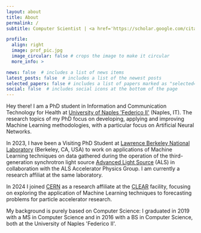 ```yaml
---
layout: about
title: About
permalink: /
subtitle: Computer Scientist | <a href='https://scholar.google.com/citations?user=I3u01esAAAAJ&hl=it'>ML Researcher</a>

profile:
  align: right
  image: prof_pic.jpg
  image_circular: false # crops the image to make it circular
  more_info: >

news: false  # includes a list of news items
latest_posts: false  # includes a list of the newest posts
selected_papers: false # includes a list of papers marked as "selected={true}"
social: false  # includes social icons at the bottom of the page
---
```


Hey there! 
I am a PhD student in Information and Communication Technology for Health at <a href='https://www.unina.it/'>University of Naples 'Federico II'</a> (Naples, IT). The research topics of my PhD focus on developing, applying and improving Machine Learning methodologies, with a particular focus on Artificial Neural Networks.

In 2023, I have been a Visiting PhD Student at <a href='https://www.lbl.gov/'>Lawrence Berkeley National Laboratory</a> (Berkeley, CA, USA) to work on applications of Machine Learning techniques on data gathered during the operation of the third-generation synchrotron light source <a href='https://als.lbl.gov/'>Advanced Light Source</a> (ALS) in collaboration with the ALS Accelerator Physics Group. I am currently a research affiliat at the same laboratory.

In 2024 I joined <a href='https://home.cern/'>CERN</a> as a research affiliate at the <a href='https://home.cern/science/accelerators/clear'>CLEAR</a> facility, focusing on exploring the application of Machine Learning techniques to forecasting problems for particle accelerator research.

My background is purely based on Computer Science: I graduated in 2019 with a MS in Computer Science and in 2016 with a BS in Computer Science, both at the University of Naples 'Federico II'.